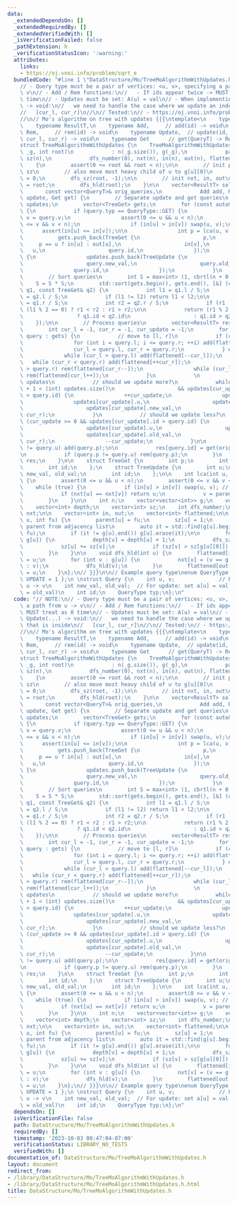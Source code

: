 ```yaml
---
data:
  _extendedDependsOn: []
  _extendedRequiredBy: []
  _extendedVerifiedWith: []
  _isVerificationFailed: false
  _pathExtension: h
  _verificationStatusIcon: ':warning:'
  attributes:
    links:
    - https://oj.vnoi.info/problem/sqrt_e
  bundledCode: "#line 1 \"DataStructure/Mo/TreeMoAlgorithmWithUpdates.h\"\n// NOTE:\n\
    // - Query type must be a pair of vertices: <u, v>, specifying a path from u ->\
    \ v\n// - Add / Rem functions:\n//   - If ids appear twice -> MUST treat as 0\
    \ time\n// - Updates must be set: A(u) = val\n// - When implementing Update(...)\
    \ -> void:\n//   we need to handle the case where we update an index that is inside\n\
    //   [cur_l, cur_r]\n//\n// Tested:\n// - https://oj.vnoi.info/problem/sqrt_e\n\
    //\n// Mo's algorithm on tree with updates {{{\ntemplate<\n    typename QueryT,\n\
    \    typename ResultT,\n    typename Add,     // add(id) -> void\n    typename\
    \ Rem,     // rem(id) -> void\n    typename Update,  // update(id, old_val, new_val,\
    \ cur_l, cur_r) -> void\n    typename Get      // get(QueryT) -> ResultT\n>\n\
    struct TreeMoAlgorithmWithUpdates {\n    TreeMoAlgorithmWithUpdates(const vector<vector<int>>&\
    \ _g, int root)\n            : n(_g.size()), g(_g),\n            parent(n), depth(n),\
    \ sz(n),\n            dfs_number(0), nxt(n), in(n), out(n), flattened(n * 2)\n\
    \    {\n        assert(0 <= root && root < n);\n\n        // init parent, depth,\
    \ sz\n        // also move most heavy child of u to g[u][0]\n        depth[root]\
    \ = 0;\n        dfs_sz(root, -1);\n\n        // init nxt, in, out\n        nxt[root]\
    \ = root;\n        dfs_hld(root);\n    }\n\n    vector<ResultT> solve(\n     \
    \       const vector<QueryT>& orig_queries,\n            Add add, Rem rem, Update\
    \ update, Get get) {\n        // Separate update and get queries\n        vector<TreeUpdate>\
    \ updates;\n        vector<TreeGet> gets;\n        for (const auto& query : orig_queries)\
    \ {\n            if (query.typ == QueryType::GET) {\n                int u = query.u,\
    \ v = query.v;\n                assert(0 <= u && u < n);\n                assert(0\
    \ <= v && v < n);\n                if (in[u] > in[v]) swap(u, v);\n          \
    \      assert(in[u] <= in[v]);\n\n                int p = lca(u, v);\n\n     \
    \           gets.push_back(TreeGet {\n                    p,\n               \
    \     p == u ? in[u] : out[u],\n                    in[v],\n                 \
    \   u,\n                    query.id,\n                });\n            } else\
    \ {\n                updates.push_back(TreeUpdate {\n                    query.u,\n\
    \                    query.new_val,\n                    query.old_val,\n    \
    \                query.id,\n                });\n            }\n        }\n\n\
    \        // Sort queries\n        int S = max<int> (1, cbrtl(n + 0.5));\n    \
    \    S = S * S;\n        std::sort(gets.begin(), gets.end(), [&] (const TreeGet&\
    \ q1, const TreeGet& q2) {\n            int l1 = q1.l / S;\n            int l2\
    \ = q2.l / S;\n            if (l1 != l2) return l1 < l2;\n\n            int r1\
    \ = q1.r / S;\n            int r2 = q2.r / S;\n            if (r1 != r2) return\
    \ (l1 % 2 == 0) ? r1 < r2 : r1 > r2;\n\n            return (r1 % 2 == 0)\n   \
    \                 ? q1.id < q2.id\n                    : q1.id > q2.id;\n    \
    \    });\n\n        // Process queries\n        vector<ResultT> res(orig_queries.size());\n\
    \        int cur_l = -1, cur_r = -1, cur_update = -1;\n        for (const auto&\
    \ query : gets) {\n            // move to [l, r]\n            if (cur_l < 0) {\n\
    \                for (int i = query.l; i <= query.r; ++i) add(flattened[i]);\n\
    \                cur_l = query.l, cur_r = query.r;\n            } else {\n   \
    \             while (cur_l > query.l) add(flattened[--cur_l]);\n             \
    \   while (cur_r < query.r) add(flattened[++cur_r]);\n                while (cur_r\
    \ > query.r) rem(flattened[cur_r--]);\n                while (cur_l < query.l)\
    \ rem(flattened[cur_l++]);\n            }\n            \n            // process\
    \ updates\n            // should we update more?\n            while (cur_update\
    \ + 1 < (int) updates.size()\n                    && updates[cur_update + 1].id\
    \ < query.id) {\n                ++cur_update;\n                update(\n    \
    \                updates[cur_update].u,\n                    updates[cur_update].old_val,\n\
    \                    updates[cur_update].new_val,\n                    cur_l,\
    \ cur_r);\n            }\n            // should we update less?\n            while\
    \ (cur_update >= 0 && updates[cur_update].id > query.id) {\n                update(\n\
    \                    updates[cur_update].u,\n                    updates[cur_update].new_val,\n\
    \                    updates[cur_update].old_val,\n                    cur_l,\
    \ cur_r);\n                --cur_update;\n            }\n\n            if (query.p\
    \ != query.u) add(query.p);\n\n            res[query.id] = get(orig_queries[query.id]);\n\
    \n            if (query.p != query.u) rem(query.p);\n        }\n        return\
    \ res;\n    }\n\n    struct TreeGet {\n        int p;\n        int l, r, u;\n\
    \        int id;\n    };\n    struct TreeUpdate {\n        int u;\n        int\
    \ new_val, old_val;\n        int id;\n    };\n\n    int lca(int u, int v) const\
    \ {\n        assert(0 <= u && u < n);\n        assert(0 <= v && v < n);\n    \
    \    while (true) {\n            if (in[u] > in[v]) swap(u, v); // in[u] <= in[v]\n\
    \            if (nxt[u] == nxt[v]) return u;\n            v = parent[nxt[v]];\n\
    \        }\n    }\n\n    int n;\n    vector<vector<int>> g;\n    vector<int> parent;\n\
    \    vector<int> depth;\n    vector<int> sz;\n    int dfs_number;\n    vector<int>\
    \ nxt;\n\n    vector<int> in, out;\n    vector<int> flattened;\n\n    void dfs_sz(int\
    \ u, int fu) {\n        parent[u] = fu;\n        sz[u] = 1;\n        // remove\
    \ parent from adjacency list\n        auto it = std::find(g[u].begin(), g[u].end(),\
    \ fu);\n        if (it != g[u].end()) g[u].erase(it);\n\n        for (int& v :\
    \ g[u]) {\n            depth[v] = depth[u] + 1;\n            dfs_sz(v, u);\n\n\
    \            sz[u] += sz[v];\n            if (sz[v] > sz[g[u][0]]) swap(v, g[u][0]);\n\
    \        }\n    }\n\n    void dfs_hld(int u) {\n        flattened[in[u] = dfs_number++]\
    \ = u;\n        for (int v : g[u]) {\n            nxt[v] = (v == g[u][0] ? nxt[u]\
    \ : v);\n            dfs_hld(v);\n        }\n        flattened[out[u] = dfs_number++]\
    \ = u;\n    }\n};\n// }}}\n\n// Example query type\nenum QueryType { GET = 0,\
    \ UPDATE = 1 };\n \nstruct Query {\n    int u, v;              // For get: path\
    \ u -> v\n    int new_val, old_val;  // For update: set a[u] = val (old value\
    \ = old_val)\n    int id;\n    QueryType typ;\n};\n"
  code: "// NOTE:\n// - Query type must be a pair of vertices: <u, v>, specifying\
    \ a path from u -> v\n// - Add / Rem functions:\n//   - If ids appear twice ->\
    \ MUST treat as 0 time\n// - Updates must be set: A(u) = val\n// - When implementing\
    \ Update(...) -> void:\n//   we need to handle the case where we update an index\
    \ that is inside\n//   [cur_l, cur_r]\n//\n// Tested:\n// - https://oj.vnoi.info/problem/sqrt_e\n\
    //\n// Mo's algorithm on tree with updates {{{\ntemplate<\n    typename QueryT,\n\
    \    typename ResultT,\n    typename Add,     // add(id) -> void\n    typename\
    \ Rem,     // rem(id) -> void\n    typename Update,  // update(id, old_val, new_val,\
    \ cur_l, cur_r) -> void\n    typename Get      // get(QueryT) -> ResultT\n>\n\
    struct TreeMoAlgorithmWithUpdates {\n    TreeMoAlgorithmWithUpdates(const vector<vector<int>>&\
    \ _g, int root)\n            : n(_g.size()), g(_g),\n            parent(n), depth(n),\
    \ sz(n),\n            dfs_number(0), nxt(n), in(n), out(n), flattened(n * 2)\n\
    \    {\n        assert(0 <= root && root < n);\n\n        // init parent, depth,\
    \ sz\n        // also move most heavy child of u to g[u][0]\n        depth[root]\
    \ = 0;\n        dfs_sz(root, -1);\n\n        // init nxt, in, out\n        nxt[root]\
    \ = root;\n        dfs_hld(root);\n    }\n\n    vector<ResultT> solve(\n     \
    \       const vector<QueryT>& orig_queries,\n            Add add, Rem rem, Update\
    \ update, Get get) {\n        // Separate update and get queries\n        vector<TreeUpdate>\
    \ updates;\n        vector<TreeGet> gets;\n        for (const auto& query : orig_queries)\
    \ {\n            if (query.typ == QueryType::GET) {\n                int u = query.u,\
    \ v = query.v;\n                assert(0 <= u && u < n);\n                assert(0\
    \ <= v && v < n);\n                if (in[u] > in[v]) swap(u, v);\n          \
    \      assert(in[u] <= in[v]);\n\n                int p = lca(u, v);\n\n     \
    \           gets.push_back(TreeGet {\n                    p,\n               \
    \     p == u ? in[u] : out[u],\n                    in[v],\n                 \
    \   u,\n                    query.id,\n                });\n            } else\
    \ {\n                updates.push_back(TreeUpdate {\n                    query.u,\n\
    \                    query.new_val,\n                    query.old_val,\n    \
    \                query.id,\n                });\n            }\n        }\n\n\
    \        // Sort queries\n        int S = max<int> (1, cbrtl(n + 0.5));\n    \
    \    S = S * S;\n        std::sort(gets.begin(), gets.end(), [&] (const TreeGet&\
    \ q1, const TreeGet& q2) {\n            int l1 = q1.l / S;\n            int l2\
    \ = q2.l / S;\n            if (l1 != l2) return l1 < l2;\n\n            int r1\
    \ = q1.r / S;\n            int r2 = q2.r / S;\n            if (r1 != r2) return\
    \ (l1 % 2 == 0) ? r1 < r2 : r1 > r2;\n\n            return (r1 % 2 == 0)\n   \
    \                 ? q1.id < q2.id\n                    : q1.id > q2.id;\n    \
    \    });\n\n        // Process queries\n        vector<ResultT> res(orig_queries.size());\n\
    \        int cur_l = -1, cur_r = -1, cur_update = -1;\n        for (const auto&\
    \ query : gets) {\n            // move to [l, r]\n            if (cur_l < 0) {\n\
    \                for (int i = query.l; i <= query.r; ++i) add(flattened[i]);\n\
    \                cur_l = query.l, cur_r = query.r;\n            } else {\n   \
    \             while (cur_l > query.l) add(flattened[--cur_l]);\n             \
    \   while (cur_r < query.r) add(flattened[++cur_r]);\n                while (cur_r\
    \ > query.r) rem(flattened[cur_r--]);\n                while (cur_l < query.l)\
    \ rem(flattened[cur_l++]);\n            }\n            \n            // process\
    \ updates\n            // should we update more?\n            while (cur_update\
    \ + 1 < (int) updates.size()\n                    && updates[cur_update + 1].id\
    \ < query.id) {\n                ++cur_update;\n                update(\n    \
    \                updates[cur_update].u,\n                    updates[cur_update].old_val,\n\
    \                    updates[cur_update].new_val,\n                    cur_l,\
    \ cur_r);\n            }\n            // should we update less?\n            while\
    \ (cur_update >= 0 && updates[cur_update].id > query.id) {\n                update(\n\
    \                    updates[cur_update].u,\n                    updates[cur_update].new_val,\n\
    \                    updates[cur_update].old_val,\n                    cur_l,\
    \ cur_r);\n                --cur_update;\n            }\n\n            if (query.p\
    \ != query.u) add(query.p);\n\n            res[query.id] = get(orig_queries[query.id]);\n\
    \n            if (query.p != query.u) rem(query.p);\n        }\n        return\
    \ res;\n    }\n\n    struct TreeGet {\n        int p;\n        int l, r, u;\n\
    \        int id;\n    };\n    struct TreeUpdate {\n        int u;\n        int\
    \ new_val, old_val;\n        int id;\n    };\n\n    int lca(int u, int v) const\
    \ {\n        assert(0 <= u && u < n);\n        assert(0 <= v && v < n);\n    \
    \    while (true) {\n            if (in[u] > in[v]) swap(u, v); // in[u] <= in[v]\n\
    \            if (nxt[u] == nxt[v]) return u;\n            v = parent[nxt[v]];\n\
    \        }\n    }\n\n    int n;\n    vector<vector<int>> g;\n    vector<int> parent;\n\
    \    vector<int> depth;\n    vector<int> sz;\n    int dfs_number;\n    vector<int>\
    \ nxt;\n\n    vector<int> in, out;\n    vector<int> flattened;\n\n    void dfs_sz(int\
    \ u, int fu) {\n        parent[u] = fu;\n        sz[u] = 1;\n        // remove\
    \ parent from adjacency list\n        auto it = std::find(g[u].begin(), g[u].end(),\
    \ fu);\n        if (it != g[u].end()) g[u].erase(it);\n\n        for (int& v :\
    \ g[u]) {\n            depth[v] = depth[u] + 1;\n            dfs_sz(v, u);\n\n\
    \            sz[u] += sz[v];\n            if (sz[v] > sz[g[u][0]]) swap(v, g[u][0]);\n\
    \        }\n    }\n\n    void dfs_hld(int u) {\n        flattened[in[u] = dfs_number++]\
    \ = u;\n        for (int v : g[u]) {\n            nxt[v] = (v == g[u][0] ? nxt[u]\
    \ : v);\n            dfs_hld(v);\n        }\n        flattened[out[u] = dfs_number++]\
    \ = u;\n    }\n};\n// }}}\n\n// Example query type\nenum QueryType { GET = 0,\
    \ UPDATE = 1 };\n \nstruct Query {\n    int u, v;              // For get: path\
    \ u -> v\n    int new_val, old_val;  // For update: set a[u] = val (old value\
    \ = old_val)\n    int id;\n    QueryType typ;\n};\n"
  dependsOn: []
  isVerificationFile: false
  path: DataStructure/Mo/TreeMoAlgorithmWithUpdates.h
  requiredBy: []
  timestamp: '2023-10-03 00:47:04-07:00'
  verificationStatus: LIBRARY_NO_TESTS
  verifiedWith: []
documentation_of: DataStructure/Mo/TreeMoAlgorithmWithUpdates.h
layout: document
redirect_from:
- /library/DataStructure/Mo/TreeMoAlgorithmWithUpdates.h
- /library/DataStructure/Mo/TreeMoAlgorithmWithUpdates.h.html
title: DataStructure/Mo/TreeMoAlgorithmWithUpdates.h
---
```

